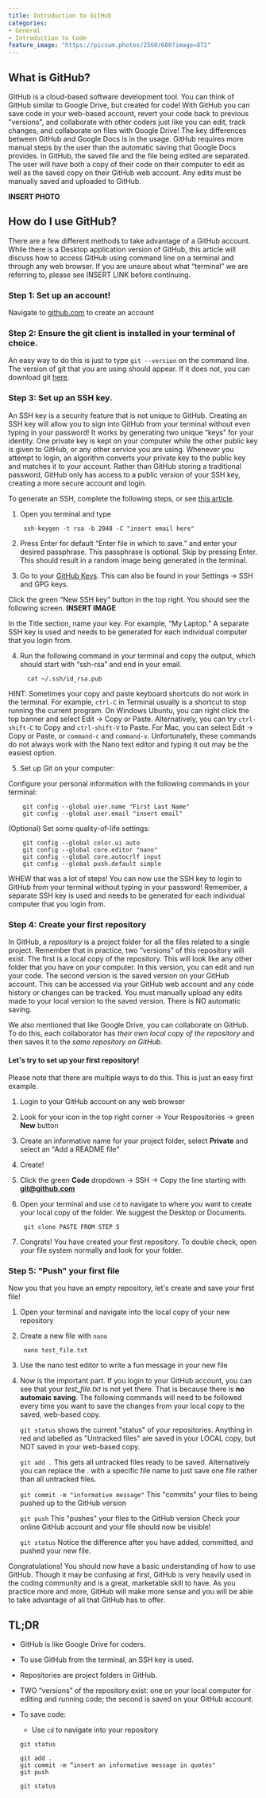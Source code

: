 ```yaml
---
title: Introduction to GitHub
categories:
- General
- Introduction to Code
feature_image: "https://picsum.photos/2560/600?image=872"
---
```


## What is GitHub?
GitHub is a cloud-based software development tool. You can think of GitHub similar to Google Drive, but created for code! With GitHub you can save code in your web-based account, revert your code back to previous "versions", and collaborate with other coders just like you can edit, track changes, and collaborate on files with Google Drive! The key differences between GitHub and Google Docs is in the usage. GitHub requires more manual steps by the user than the automatic saving that Google Docs provides. In GitHub, the saved file and the file being edited are separated. The user will have both a copy of their code on their computer to edit as well as the saved copy on their GitHub web account. Any edits must be manually saved and uploaded to GitHub.

**INSERT PHOTO**

## How do I use GitHub?
There are a few different methods to take advantage of a GitHub account. While there is a Desktop application version of GitHub, this article will discuss how to access GitHub using command line on a terminal and through any web browser. If you are unsure about what “terminal” we are referring to, please see INSERT LINK before continuing.

### Step 1: Set up an account!
Navigate to [github.com](https://github.com) to create an account

### Step 2: Ensure the git client is installed in your terminal of choice.
An easy way to do this is just to type ```git --version``` on the command line. The version of git that you are using should appear. If it does not, you can download git [here](https://git-scm.com/).

### Step 3: Set up an SSH key.
An SSH key is a security feature that is not unique to GitHub. Creating an SSH key will allow you to sign into GitHub from your terminal without even typing in your password! It works by generating two unique “keys” for your identity. One private key is kept on your computer while the other public key is given to GitHub, or any other service you are using. Whenever you attempt to login, an algorithm converts your private key to the public key and matches it to your account. Rather than GitHub storing a traditional password, GitHub only has access to a public version of your SSH key, creating a more secure account and login. 

To generate an SSH, complete the following steps, or see [this article](https://docs.github.com/en/enterprise-server@3.0/authentication/connecting-to-github-with-ssh/generating-a-new-ssh-key-and-adding-it-to-the-ssh-agent). 

  1. Open you terminal and type 
        
          ssh-keygen -t rsa -b 2048 -C "insert email here"
        
  2. Press Enter for default “Enter file in which to save.” and enter your desired passphrase. This passphrase is optional. Skip by pressing Enter. This should result in a random image being generated in the terminal.

 3. Go to your [GitHub Keys](https://github.com/settings/keys). This can also be found in your Settings -> SSH and GPG keys.

  Click the green “New SSH key” button in the top right. You should see the following screen. **INSERT IMAGE**

  In the Title section, name your key. For example, “My Laptop.” A separate SSH key is used and needs to be generated for each individual computer that you login from.

 4. Run the following command in your terminal and copy the output, which should start with “ssh-rsa” and end in your email.
                   
          cat ~/.ssh/id_rsa.pub

HINT: Sometimes your copy and paste keyboard shortcuts do not work in the terminal. For example, ```ctrl-C``` in Terminal usually is a shortcut to stop running  the current program. On Windows Ubuntu, you can right click the top banner and select Edit -> Copy or Paste. Alternatively, you can try ```ctrl-shift-C``` to Copy and ```ctrl-shift-V``` to Paste. For Mac, you can select Edit -> Copy or Paste, or ```command-c``` and ```command-v```. Unfortunately, these commands do not always work with the Nano text editor and typing it out may be the easiest option.
         
 5. Set up Git on your computer:

Configure your personal information with the following commands in your terminal:

		git config --global user.name "First Last Name"
		git config --global user.email "insert email"

(Optional) Set some quality-of-life settings:

		git config --global color.ui auto
		git config --global core.editor "nano"
		git config --global core.autocrlf input
		git config --global push.default simple


WHEW that was a lot of steps! You can now use the SSH key to login to GitHub from your terminal without typing in your password! Remember, a separate SSH key is used and needs to be generated for each individual computer that you login from.

### Step 4: Create your first repository
In GitHub, a *repository* is a project folder for all the files related to a single project. Remember that in practice, two “versions” of this repository will exist. The first is a local copy of the repository. This will look like any other folder that you have on your computer. In this version, you can edit and run your code. The second version is the saved version on your GitHub account. This can be accessed via your GitHub web account and any code history or changes can be tracked. You must manually upload any edits made to your local version to the saved version. There is NO automatic saving. 

We also mentioned that like Google Drive, you can collaborate on GitHub. To do this, each collaborator has *their own local copy of the repository* and then saves it to the *same repository on GitHub*. 

#### Let's try to set up your first repository!
Please note that there are multiple ways to do this. This is just an easy first example.
   1. Login to your GitHub account on any web browser
   2. Look for your icon in the top right corner -> Your Respositories -> green **New** button
   3. Create an informative name for your project folder, select **Private** and select an "Add a README file"
   4. Create!
   5. Click the green **Code** dropdown -> SSH -> Copy the line starting with **git@github.com**
   6. Open your terminal and use ```cd``` to navigate to where you want to create your local copy of the folder. We suggest the Desktop or Documents.
           
           git clone PASTE FROM STEP 5
           
   7. Congrats! You have created your first repository. To double check, open your file system normally and look for your folder.

### Step 5: "Push" your first file
Now you that you have an empty repository, let's create and save your first file!
   1. Open your terminal and navigate into the local copy of your new repository
   2. Create a new file with ```nano```
    
           nano test_file.txt
        
   3. Use the nano test editor to write a fun message in your new file
   4. Now is the important part. If you login to your GitHub account, you can see that your *test_file.txt* is not yet there. That is because there is **no automaic saving**. The following commands will need to be followed every time you want to save the changes from your local copy to the saved, web-based copy.
          
         ```git status``` shows the current "status" of your repositories. 
         Anything in red and labelled as "Untracked files" are saved in your LOCAL copy, but NOT saved in your web-based copy. 
         
         ```git add .``` This gets all untracked files ready to be saved. Alternatively you can replace the . with a specific file name to just save one file rather than all untracked files.
         
         ```git commit -m "informative message"``` This "commits" your files to being pushed up to the GitHub version
         
         ```git push``` This "pushes" your files to the GitHub version
         Check your online GitHub account and your file should now be visible!
         
         ```git status``` Notice the difference after you have added, committed, and pushed your new file.
         
         
Congratulations! You should now have a basic understanding of how to use GitHub. Though it may be confusing at first, GitHub is very heavily used in the coding community and is a great, marketable skill to have. As you practice more and more, GitHub will make more sense and you will be able to take advantage of all that GitHub has to offer. 

## TL;DR
* GitHub is like Google Drive for coders.
* To use GitHub from the terminal, an SSH key is used.
* Repositories are project folders in GitHub.
* TWO “versions” of the repository exist: one on your local computer for editing and running code; the second is saved on your GitHub account.
* To save code:
      
     - Use ```cd``` to navigate into your repository
      
      git status
      
      git add .
      git commit -m “insert an informative message in quotes"
      git push
      
      git status
